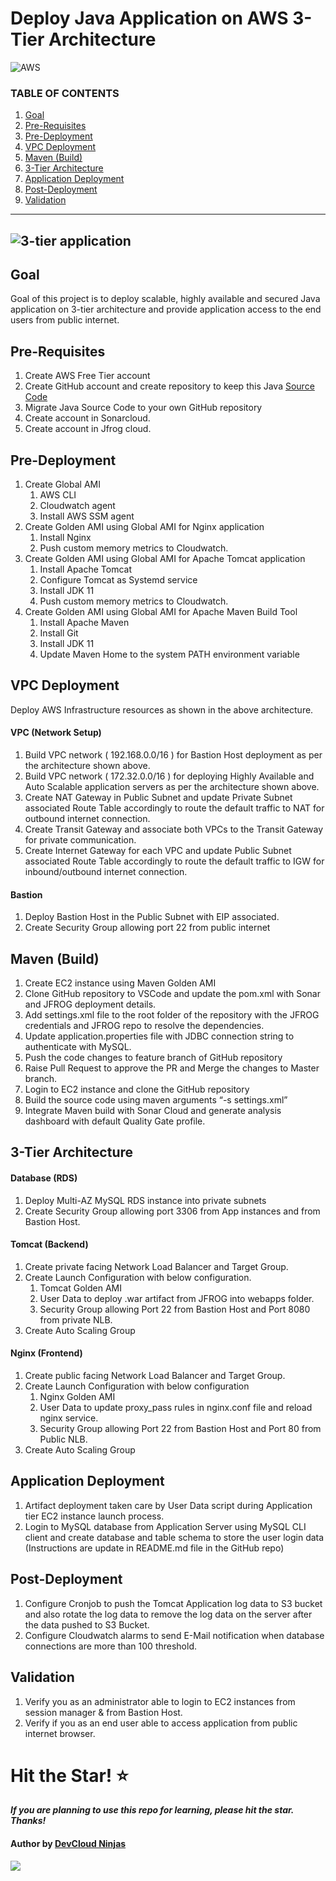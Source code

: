 # Deploy Java Application on AWS 3-Tier Architecture

![AWS](https://imgur.com/b9iHwVc.png)

### TABLE OF CONTENTS
1. [Goal](https://github.com/DevCloudNinjas/DevOps-Projects/blob/master/DevOps%20Project-01/Project-01.md#goal)
2. [Pre-Requisites](https://github.com/DevCloudNinjas/DevOps-Projects/blob/master/DevOps%20Project-01/Project-01.md#pre-requisites)
3. [Pre-Deployment](https://github.com/DevCloudNinjas/DevOps-Projects/blob/master/DevOps%20Project-01/Project-01.md#pre-deployment)
4. [VPC Deployment](https://github.com/DevCloudNinjas/DevOps-Projects/blob/master/DevOps%20Project-01/Project-01.md#vpc-deployment)
5. [Maven (Build)](https://github.com/DevCloudNinjas/DevOps-Projects/blob/master/DevOps%20Project-01/Project-01.md#maven-build)
6. [3-Tier Architecture](https://github.com/DevCloudNinjas/DevOps-Projects/blob/master/DevOps%20Project-01/Project-01.md#3-tier-architecture)
7. [Application Deployment](https://github.com/DevCloudNinjas/DevOps-Projects/blob/master/DevOps%20Project-01/Project-01.md#application-deployment)
8. [Post-Deployment](https://github.com/DevCloudNinjas/DevOps-Projects/blob/master/DevOps%20Project-01/Project-01.md#post-deployment)
9. [Validation](https://github.com/DevCloudNinjas/DevOps-Projects/blob/master/DevOps%20Project-01/Project-01.md#validation)
---

![3-tier application](https://imgur.com/3XF0tlJ.png)
---
## Goal
Goal of this project is to deploy scalable, highly available and secured Java application on 3-tier architecture and provide application access to the end users from public internet.

## Pre-Requisites

1. Create AWS Free Tier account
2. Create GitHub account and create repository to keep this Java [Source Code](https://github.com/DevCloudNinjas/DevOps-Projects/blob/master/DevOps%20Project-01/Java-Login-App)
3. Migrate Java Source Code to your own GitHub repository
4. Create account in Sonarcloud.
5. Create account in Jfrog cloud.

## Pre-Deployment

1. Create Global AMI
    1. AWS CLI
    2. Cloudwatch agent
    3. Install AWS SSM agent
2. Create Golden AMI using Global AMI for Nginx application
    1. Install Nginx
    2. Push custom memory metrics to Cloudwatch.
3. Create Golden AMI using Global AMI for Apache Tomcat application
    1. Install Apache Tomcat
    2. Configure Tomcat as Systemd service
    3. Install JDK 11
    4. Push custom memory metrics to Cloudwatch.
4. Create Golden AMI using Global AMI for Apache Maven Build Tool
    1. Install Apache Maven
    2. Install Git
    3. Install JDK 11
    4. Update Maven Home to the system PATH environment variable

## VPC Deployment   
Deploy AWS Infrastructure resources as shown in the above architecture.

#### VPC (Network Setup)

1. Build VPC network ( 192.168.0.0/16 ) for Bastion Host deployment as per the architecture shown above.
2. Build VPC network ( 172.32.0.0/16 ) for deploying Highly Available and Auto Scalable application servers as per the architecture shown above.
3. Create NAT Gateway in Public Subnet and update Private Subnet associated Route Table accordingly to route the default traffic to NAT for outbound internet connection.
4. Create Transit Gateway and associate both VPCs to the Transit Gateway  for private communication.
5. Create Internet Gateway for each VPC and update Public Subnet associated Route Table accordingly to route the default traffic to IGW for inbound/outbound internet connection.

#### Bastion

1. Deploy Bastion Host in the Public Subnet with EIP associated.
2. Create Security Group allowing port 22 from public internet

## Maven (Build)

1. Create EC2 instance using Maven Golden AMI
2. Clone GitHub repository to VSCode and update the pom.xml with Sonar and JFROG deployment details.
3. Add settings.xml file to the root folder of the repository with the JFROG credentials and JFROG repo to resolve the dependencies.
4. Update application.properties file with JDBC connection string to authenticate with MySQL.
5. Push the code changes to feature branch of GitHub repository
6. Raise Pull Request to approve the PR and Merge the changes to Master branch.
7. Login to EC2 instance and clone the GitHub repository
8. Build the source code using  maven arguments “-s settings.xml”
9. Integrate Maven build with Sonar Cloud and generate analysis dashboard with default Quality Gate profile.

## 3-Tier Architecture

#### Database (RDS)
1. Deploy Multi-AZ MySQL RDS instance into private subnets
2. Create Security Group allowing port 3306 from App instances and from Bastion Host.

#### Tomcat (Backend)
1. Create private facing Network Load Balancer and Target Group.
2. Create Launch Configuration with below configuration.
    1. Tomcat Golden AMI
    2. User Data to deploy .war artifact from JFROG into webapps folder.
    3. Security Group allowing Port 22 from Bastion Host and Port 8080 from private NLB.
3. Create Auto Scaling Group

#### Nginx (Frontend)
1. Create public facing Network Load Balancer and Target Group.
2. Create Launch Configuration with below configuration
    1. Nginx Golden AMI
    2. User Data to update proxy_pass rules in nginx.conf file and reload nginx service.
    3. Security Group allowing Port 22 from Bastion Host and Port 80 from Public NLB.
3. Create Auto Scaling Group

## Application Deployment

1. Artifact deployment taken care by User Data script during  Application tier EC2 instance launch process.
2. Login to MySQL database from Application Server using MySQL CLI client and create database and table schema to store the user login data (Instructions are update in README.md file in the GitHub repo)

## Post-Deployment

1. Configure Cronjob to push the Tomcat Application log data to S3 bucket and also rotate the log data to remove the log data on the server after the data pushed to S3 Bucket.
2. Configure Cloudwatch alarms to send E-Mail notification when database connections are more than 100 threshold.

## Validation

1. Verify you as an administrator able to login to EC2 instances from session manager & from Bastion Host.
2. Verify if you as an end user able to access application from public internet browser.

# Hit the Star! ⭐
***If you are planning to use this repo for learning, please hit the star. Thanks!***

#### Author by [DevCloud Ninjas](https://github.com/DevCloudNinjas)


![](https://imgur.com/ZdiaMeo.gif)
